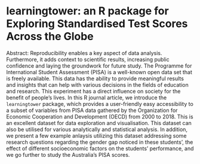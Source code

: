 # learningtower: an R package for Exploring Standardised Test Scores Across the Globe


Abstract: Reproducibility enables a key aspect of data analysis. Furthermore, it adds context to scientific results, increasing public confidence and laying the groundwork for future study. The Programme for International Student Assessment (PISA) is a well-known open data set that is freely available. This data has the ability to provide meaningful results and insights that can help with various decisions in the fields of education and research. This experiment has a direct influence on society for the benefit of people’s lives. In this R journal article, we introduce the `learningtower` package, which provides a user-friendly easy accessibility to a subset of variables from PISA data gathered by the Organization for Economic Cooperation and Development (OECD) from 2000 to 2018. This is an excellent dataset for data exploration and visualisation. This dataset can also be utilised for various analytically and statistical analysis. In addition, we present a few example anlaysis utilizing this dataset addressing some research questions regarding the gender gap noticed in these students’, the effect of different socioeconomic factors on the students’ performance, and we go further to study the Australia’s PISA scores.

